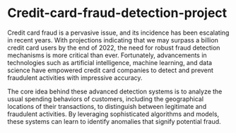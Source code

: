 # Credit-card-fraud-detection-project

Credit card fraud is a pervasive issue, and its incidence has been escalating in recent years. With projections indicating that we may surpass a billion credit card users by the end of 2022, the need for robust fraud detection mechanisms is more critical than ever. Fortunately, advancements in technologies such as artificial intelligence, machine learning, and data science have empowered credit card companies to detect and prevent fraudulent activities with impressive accuracy.

The core idea behind these advanced detection systems is to analyze the usual spending behaviors of customers, including the geographical locations of their transactions, to distinguish between legitimate and fraudulent activities. By leveraging sophisticated algorithms and models, these systems can learn to identify anomalies that signify potential fraud.
